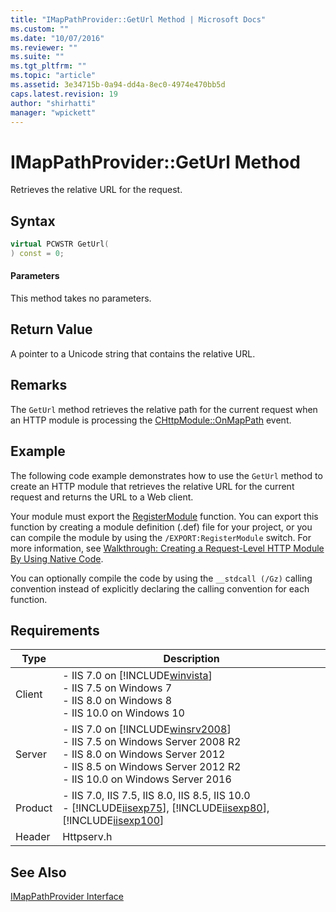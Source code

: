 ```yaml
---
title: "IMapPathProvider::GetUrl Method | Microsoft Docs"
ms.custom: ""
ms.date: "10/07/2016"
ms.reviewer: ""
ms.suite: ""
ms.tgt_pltfrm: ""
ms.topic: "article"
ms.assetid: 3e34715b-0a94-dd4a-8ec0-4974e470bb5d
caps.latest.revision: 19
author: "shirhatti"
manager: "wpickett"
---
```

# IMapPathProvider::GetUrl Method
Retrieves the relative URL for the request.  
  
## Syntax  
  
```cpp  
virtual PCWSTR GetUrl(  
) const = 0;  
```  
  
#### Parameters  
 This method takes no parameters.  
  
## Return Value  
 A pointer to a Unicode string that contains the relative URL.  
  
## Remarks  
 The `GetUrl` method retrieves the relative path for the current request when an HTTP module is processing the [CHttpModule::OnMapPath](../../web-development-reference\webdev-native-api-reference/chttpmodule-onmappath-method.md) event.  
  
## Example  
 The following code example demonstrates how to use the `GetUrl` method to create an HTTP module that retrieves the relative URL for the current request and returns the URL to a Web client.  
  
<!-- TODO: review snippet reference  [!CODE [IMapPathProviderGetUrl#1](IMapPathProviderGetUrl#1)]  -->  
  
 Your module must export the [RegisterModule](../../web-development-reference\webdev-native-api-reference/pfn-registermodule-function.md) function. You can export this function by creating a module definition (.def) file for your project, or you can compile the module by using the `/EXPORT:RegisterModule` switch. For more information, see [Walkthrough: Creating a Request-Level HTTP Module By Using Native Code](../../web-development-reference\native-code-development-overview\walkthrough-creating-a-request-level-http-module-by-using-native-code.md).  
  
 You can optionally compile the code by using the `__stdcall (/Gz)` calling convention instead of explicitly declaring the calling convention for each function.  
  
## Requirements  
  
|Type|Description|  
|----------|-----------------|  
|Client|-   IIS 7.0 on [!INCLUDE[winvista](../../wmi-provider/includes/winvista-md.md)]<br />-   IIS 7.5 on Windows 7<br />-   IIS 8.0 on Windows 8<br />-   IIS 10.0 on Windows 10|  
|Server|-   IIS 7.0 on [!INCLUDE[winsrv2008](../../wmi-provider/includes/winsrv2008-md.md)]<br />-   IIS 7.5 on Windows Server 2008 R2<br />-   IIS 8.0 on Windows Server 2012<br />-   IIS 8.5 on Windows Server 2012 R2<br />-   IIS 10.0 on Windows Server 2016|  
|Product|-   IIS 7.0, IIS 7.5, IIS 8.0, IIS 8.5, IIS 10.0<br />-   [!INCLUDE[iisexp75](../../web-development-reference/native-code-api-reference/includes/iisexp75-md.md)], [!INCLUDE[iisexp80](../../web-development-reference/native-code-api-reference/includes/iisexp80-md.md)], [!INCLUDE[iisexp100](../../web-development-reference/native-code-api-reference/includes/iisexp100-md.md)]|  
|Header|Httpserv.h|  
  
## See Also  
 [IMapPathProvider Interface](../../web-development-reference\webdev-native-api-reference/imappathprovider-interface.md)